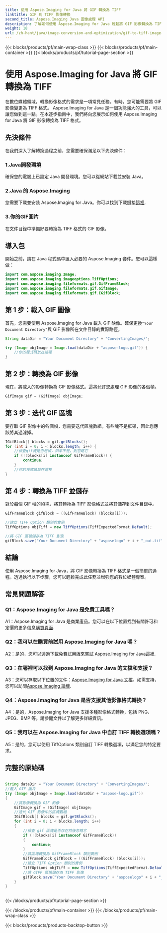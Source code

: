 ```yaml
---
title: 使用 Aspose.Imaging for Java 將 GIF 轉換為 TIFF
linktitle: GIF 到 TIFF 影像轉換
second_title: Aspose.Imaging Java 圖像處理 API
description: 了解如何使用 Aspose.Imaging for Java 輕鬆將 GIF 影像轉換為 TIFF 格式。本逐步指南將幫助您開始使用這個強大的工具。
weight: 18
url: /zh-hant/java/image-conversion-and-optimization/gif-to-tiff-image-conversion/
---
```


{{< blocks/products/pf/main-wrap-class >}}
{{< blocks/products/pf/main-container >}}
{{< blocks/products/pf/tutorial-page-section >}}

# 使用 Aspose.Imaging for Java 將 GIF 轉換為 TIFF

在數位媒體領域，轉換影像格式的需求是一項常見任務。有時，您可能需要將 GIF 影像變更為 TIFF 格式。 Aspose.Imaging for Java 是一個功能強大的工具，可以讓您做到這一點。在本逐步指南中，我們將向您展示如何使用 Aspose.Imaging for Java 將 GIF 影像轉換為 TIFF 格式。

## 先決條件

在我們深入了解轉換過程之前，您需要確保滿足以下先決條件：

### 1.Java開發環境

確保您的電腦上已設定 Java 開發環境。您可以從網站下載並安裝 Java。

### 2.Java 的 Aspose.Imaging

您需要下載並安裝 Aspose.Imaging for Java。你可以找到下載鏈接[這裡](https://releases.aspose.com/imaging/java/).

### 3.你的GIF圖片

在文件目錄中準備好要轉換為 TIFF 格式的 GIF 影像。

## 導入包

開始之前，請在 Java 程式碼中匯入必要的 Aspose.Imaging 套件。您可以這樣做：

```java
import com.aspose.imaging.Image;
import com.aspose.imaging.imageoptions.TiffOptions;
import com.aspose.imaging.fileformats.gif.GifFrameBlock;
import com.aspose.imaging.fileformats.gif.GifImage;
import com.aspose.imaging.fileformats.gif.IGifBlock;
```

## 第 1 步：載入 GIF 圖像

首先，您需要使用 Aspose.Imaging for Java 載入 GIF 映像。確保更換`"Your Document Directory"`與 GIF 影像所在文件目錄的實際路徑。

```java
String dataDir = "Your Document Directory" + "ConvertingImages/";

try (Image objImage = Image.load(dataDir + "aspose-logo.gif")) {
    //你的程式碼放在這裡
}
```

## 第 2 步：轉換為 GIF 影像

現在，將載入的影像轉換為 GIF 影像格式。這將允許您處理 GIF 影像的各個幀。

```java
GifImage gif = (GifImage) objImage;
```

## 第 3 步：迭代 GIF 區塊

要存取 GIF 影像中的各個幀，您需要迭代區塊數組。有些塊不是框架，因此您應該將其過濾掉。

```java
IGifBlock[] blocks = gif.getBlocks();
for (int i = 0; i < blocks.length; i++) {
    //檢查gif塊是否是幀，如果不是，則忽略它
    if (!(blocks[i] instanceof GifFrameBlock)) {
        continue;
    }
    //你的程式碼放在這裡
}
```

## 第 4 步：轉換為 TIFF 並儲存

對於每個 GIF 幀的幀塊，將其轉換為 TIFF 影像格式並將其儲存到文件目錄中。

```java
GifFrameBlock gifBlock = ((GifFrameBlock) (blocks[i]));

//建立 TIFF Option 類別的實例
TiffOptions objTiff = new TiffOptions(TiffExpectedFormat.Default);

//將 GIF 區塊儲存為 TIFF 影像
gifBlock.save("Your Document Directory" + "asposelogo" + i + "_out.tif", objTiff);
```

## 結論

使用 Aspose.Imaging for Java，將 GIF 影像轉換為 TIFF 格式是一個簡單的過程。透過執行以下步驟，您可以輕鬆完成此任務並增強您的數位媒體專案。

## 常見問題解答

### Q1：Aspose.Imaging for Java 是免費工具嗎？

 A1：Aspose.Imaging for Java 是商業產品。您可以在以下位置找到有關許可和定價的更多信息[購買頁面](https://purchase.aspose.com/buy).

### Q2：我可以在購買前試用 Aspose.Imaging for Java 嗎？

 A2：是的，您可以透過下載免費試用版來嘗試 Aspose.Imaging for Java[這裡](https://releases.aspose.com/).

### Q3：在哪裡可以找到 Aspose.Imaging for Java 的文檔和支援？

 A3：您可以存取以下位置的文件：[Aspose.Imaging for Java 文檔](https://reference.aspose.com/imaging/java/)。如需支持，您可以訪問[Aspose.Imaging 論壇](https://forum.aspose.com/).

### Q4：Aspose.Imaging for Java 是否支援其他影像格式轉換？

A4：是的，Aspose.Imaging for Java 支援多種影像格式轉換，包括 PNG、JPEG、BMP 等。請參閱文件以了解更多詳細資訊。

### Q5：我可以在 Aspose.Imaging for Java 中自訂 TIFF 轉換選項嗎？

A5：是的，您可以使用 TiffOptions 類別自訂 TIFF 轉換選項，以滿足您的特定要求。



## 完整的原始碼
```java
		
String dataDir = "Your Document Directory" + "ConvertingImages/";
//載入 GIF 圖片
try (Image objImage = Image.load(dataDir + "aspose-logo.gif"))
{
	//將影像轉換為 GIF 影像
	GifImage gif = (GifImage) objImage;
	//迭代 GIF 影像中的區塊數組
	IGifBlock[] blocks = gif.getBlocks();
	for (int i = 0; i < blocks.length; i++)
	{
		//檢查 gif 區塊是否存在然後忽略它
		if (!(blocks[i] instanceof GifFrameBlock))
		{
			continue;
		}
		//將區塊轉換為 GifFrameBlock 類別實例
		GifFrameBlock gifBlock = ((GifFrameBlock) (blocks[i]));
		//建立 TIFF Option 類別的實例
		TiffOptions objTiff = new TiffOptions(TiffExpectedFormat.Default);
		//將 GIFF 區塊儲存為 TIFF 影像
		gifBlock.save("Your Document Directory" + "asposelogo" + i + "_out.tif", objTiff);
	}
}
		
```
{{< /blocks/products/pf/tutorial-page-section >}}

{{< /blocks/products/pf/main-container >}}
{{< /blocks/products/pf/main-wrap-class >}}

{{< blocks/products/products-backtop-button >}}
